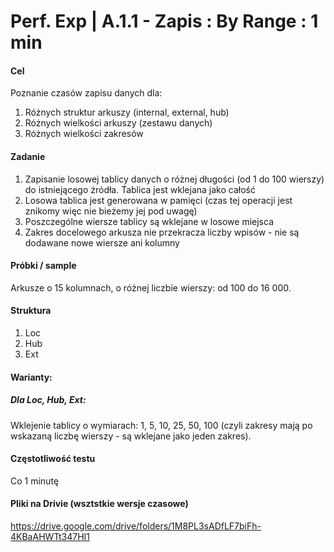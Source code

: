 # Perf. Exp | A.1.1 - Zapis : By Range : 1 min

#### Cel
Poznanie czasów zapisu danych dla:
1. Różnych struktur arkuszy (internal, external, hub)
2. Różnych wielkości arkuszy (zestawu danych)
3. Różnych wielkości zakresów

#### Zadanie
1. Zapisanie losowej tablicy danych o różnej długości  (od 1 do 100 wierszy) do istniejącego źródła. Tablica jest wklejana jako całość
2. Losowa tablica jest generowana w pamięci (czas tej operacji jest znikomy więc nie bieżemy jej pod uwagę)
3. Poszczególne wiersze tablicy są wklejane w losowe miejsca
4. Zakres docelowego arkusza nie przekracza liczby wpisów - nie są dodawane nowe wiersze ani kolumny

#### Próbki / sample
Arkusze o 15 kolumnach, o różnej liczbie wierszy: od 100 do 16 000.

#### Struktura
1. Loc
2. Hub
3. Ext

#### Warianty:
##### Dla Loc, Hub, Ext:
Wklejenie tablicy o wymiarach: 1, 5, 10, 25, 50, 100 (czyli zakresy mają po wskazaną liczbę wierszy - są wklejane jako jeden zakres).

#### Częstotliwość testu
Co 1 minutę

#### Pliki na Drivie (wsztstkie wersje czasowe)
https://drive.google.com/drive/folders/1M8PL3sADfLF7biFh-4KBaAHWTt347HI1
